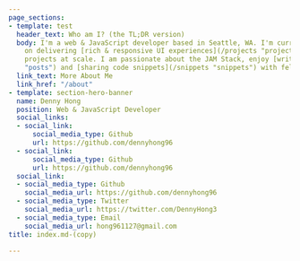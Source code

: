 ```yaml
---
page_sections:
- template: test
  header_text: Who am I? (the TL;DR version)
  body: I'm a web & JavaScript developer based in Seattle, WA. I'm currently focusing
    on delivering [rich & responsive UI experiences](/projects "projects") for web
    projects at scale. I am passionate about the JAM Stack, enjoy [writing articles](/posts
    "posts") and [sharing code snippets](/snippets "snippets") with fellow developers.
  link_text: More About Me
  link_href: "/about"
- template: section-hero-banner
  name: Denny Hong
  position: Web & JavaScript Developer
  social_links:
  - social_link:
      social_media_type: Github
      url: https://github.com/dennyhong96
  - social_link:
      social_media_type: Github
      url: https://github.com/dennyhong96
  social_link:
  - social_media_type: Github
    social_media_url: https://github.com/dennyhong96
  - social_media_type: Twitter
    social_media_url: https://twitter.com/DennyHong3
  - social_media_type: Email
    social_media_url: hong961127@gmail.com
title: index.md-(copy)

---
```

